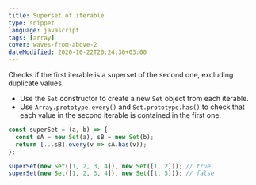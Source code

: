 ```yaml
---
title: Superset of iterable
type: snippet
language: javascript
tags: [array]
cover: waves-from-above-2
dateModified: 2020-10-22T20:24:30+03:00
---
```


Checks if the first iterable is a superset of the second one, excluding duplicate values.

- Use the `Set` constructor to create a new `Set` object from each iterable.
- Use `Array.prototype.every()` and `Set.prototype.has()` to check that each value in the second iterable is contained in the first one.

```js
const superSet = (a, b) => {
  const sA = new Set(a), sB = new Set(b);
  return [...sB].every(v => sA.has(v));
};
```

```js
superSet(new Set([1, 2, 3, 4]), new Set([1, 2])); // true
superSet(new Set([1, 2, 3, 4]), new Set([1, 5])); // false
```
